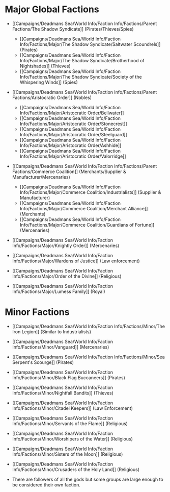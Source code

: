 
# Major Global Factions
- [[Campaigns/Deadmans Sea/World Info/Faction Info/Factions/Parent Factions/The Shadow Syndicate]] (Pirates/Thieves/Spies)
	- [[Campaigns/Deadmans Sea/World Info/Faction Info/Factions/Major/The Shadow Syndicate/Saltwater Scoundrels]] (Pirates)
	- [[Campaigns/Deadmans Sea/World Info/Faction Info/Factions/Major/The Shadow Syndicate/Brotherhood of Nightshades]] (Thieves)
	- [[Campaigns/Deadmans Sea/World Info/Faction Info/Factions/Major/The Shadow Syndicate/Society of the Whispering Winds]] (Spies)

- [[Campaigns/Deadmans Sea/World Info/Faction Info/Factions/Parent Factions/Aristocratic Order]] (Nobles)
	- [[Campaigns/Deadmans Sea/World Info/Faction Info/Factions/Major/Aristocratic Order/Bellwater]]
	- [[Campaigns/Deadmans Sea/World Info/Faction Info/Factions/Major/Aristocratic Order/Stonecrest]]
	- [[Campaigns/Deadmans Sea/World Info/Faction Info/Factions/Major/Aristocratic Order/Steelguard]]
	- [[Campaigns/Deadmans Sea/World Info/Faction Info/Factions/Major/Aristocratic Order/Ashhide]]
	- [[Campaigns/Deadmans Sea/World Info/Faction Info/Factions/Major/Aristocratic Order/Valorridge]]

- [[Campaigns/Deadmans Sea/World Info/Faction Info/Factions/Parent Factions/Commerce Coalition]] (Merchants/Supplier & Manufacturer/Mercenaries)
	- [[Campaigns/Deadmans Sea/World Info/Faction Info/Factions/Major/Commerce Coalition/Industrialists]] (Supplier & Manufacturer)
	- [[Campaigns/Deadmans Sea/World Info/Faction Info/Factions/Major/Commerce Coalition/Merchant Alliance]] (Merchants)
	- [[Campaigns/Deadmans Sea/World Info/Faction Info/Factions/Major/Commerce Coalition/Guardians of Fortune]] (Mercenaries)

- [[Campaigns/Deadmans Sea/World Info/Faction Info/Factions/Major/Knightly Order]] (Mercenaries)
- [[Campaigns/Deadmans Sea/World Info/Faction Info/Factions/Major/Wardens of Justice]] (Law enforcement)
- [[Campaigns/Deadmans Sea/World Info/Faction Info/Factions/Major/Order of the Divine]] (Religious)

- [[Campaigns/Deadmans Sea/World Info/Faction Info/Factions/Major/Lumess Family]] (Royal)

# Minor Factions
- [[Campaigns/Deadmans Sea/World Info/Faction Info/Factions/Minor/The Iron Legion]] (Similar to Industrialists)
- [[Campaigns/Deadmans Sea/World Info/Faction Info/Factions/Minor/Vanguard]] (Mercenaries)
- [[Campaigns/Deadmans Sea/World Info/Faction Info/Factions/Minor/Sea Serpent's Scourge]] (Pirates)
- [[Campaigns/Deadmans Sea/World Info/Faction Info/Factions/Minor/Black Flag Buccaneers]] (Pirates)
- [[Campaigns/Deadmans Sea/World Info/Faction Info/Factions/Minor/Nightfall Bandits]] (Thieves)
- [[Campaigns/Deadmans Sea/World Info/Faction Info/Factions/Minor/Citadel Keepers]] (Law Enforcement)
- [[Campaigns/Deadmans Sea/World Info/Faction Info/Factions/Minor/Servants of the Flame]] (Religious)
- [[Campaigns/Deadmans Sea/World Info/Faction Info/Factions/Minor/Worshipers of the Water]] (Religious)
- [[Campaigns/Deadmans Sea/World Info/Faction Info/Factions/Minor/Sisters of the Moon]] (Religious)
- [[Campaigns/Deadmans Sea/World Info/Faction Info/Factions/Minor/Crusaders of the Holy Land]] (Religious)

- There are followers of all the gods but some groups are large enough to be considered their own faction.










